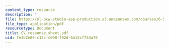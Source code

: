 ```yaml
---
content_type: resource
description: ''
file: https://ol-ocw-studio-app-production.s3.amazonaws.com/courses/6-542j-laboratory-on-the-physiology-acoustics-and-perception-of-speech-fall-2005/fe3b2e80c12cc008f02d6a12cff54a79_CV_response_sheet.pdf
file_type: application/pdf
resourcetype: Document
title: CV_response_sheet.pdf
uid: fe3b2e80-c12c-c008-f02d-6a12cff54a79
---
```


